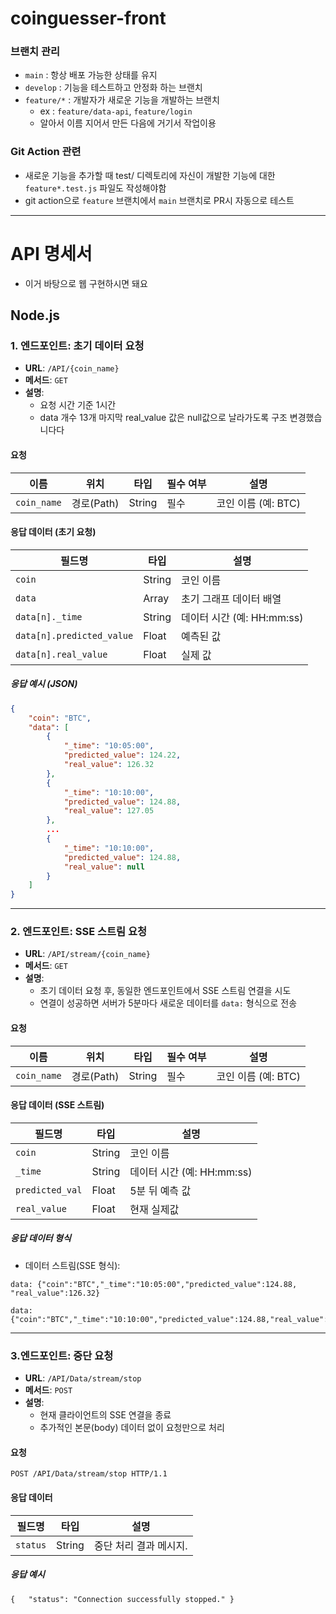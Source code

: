 # coinguesser-front

### 브랜치 관리
- `main` : 항상 배포 가능한 상태를 유지
- `develop` : 기능을 테스트하고 안정화 하는 브랜치
- `feature/*` : 개발자가 새로운 기능을 개발하는 브랜치
    - ex : `feature/data-api`, `feature/login`
    - 알아서 이름 지어서 만든 다음에 거기서 작업이용

### Git Action 관련
- 새로운 기능을 추가할 때 test/ 디렉토리에 자신이 개발한 기능에 대한 `feature*.test.js` 파일도 작성해야함
- git action으로 `feature` 브랜치에서 `main` 브랜치로 PR시 자동으로 테스트



---
# API 명세서 
-  이거 바탕으로 웹 구현하시면 돼요
  
## Node.js
### **1. 엔드포인트: 초기 데이터 요청**
- **URL**: `/API/{coin_name}`
- **메서드**: `GET`
- **설명**:  
    - 요청 시간 기준 1시간
    - data 개수 13개 마지막 real_value 값은 null값으로 날라가도록 구조 변경했습니다다

#### **요청**
| 이름          | 위치       | 타입     | 필수 여부 | 설명             |
| ----------- | -------- | ------ | ----- | -------------- |
| `coin_name` | 경로(Path) | String | 필수    | 코인 이름 (예: BTC) |

#### **응답 데이터 (초기 요청)**
| 필드명                      | 타입     | 설명                   |
| ------------------------ | ------ | -------------------- |
| `coin`                   | String | 코인 이름                |
| `data`                   | Array  | 초기 그래프 데이터 배열        |
| `data[n]._time`           | String | 데이터 시간 (예: HH:mm:ss) |
| `data[n].predicted_value` | Float  | 예측된 값                |
| `data[n].real_value`     | Float  | 실제 값                 |

##### **응답 예시 (JSON)**
```json
{
    "coin": "BTC",
    "data": [
        {
            "_time": "10:05:00",
            "predicted_value": 124.22,
            "real_value": 126.32
        },
        {
            "_time": "10:10:00",
            "predicted_value": 124.88,
            "real_value": 127.05
        },
        ...
        {
            "_time": "10:10:00",
            "predicted_value": 124.88,
            "real_value": null
        }
    ]
}
```
---
### **2. 엔드포인트: SSE 스트림 요청**
- **URL**: `/API/stream/{coin_name}`
- **메서드**: `GET`
- **설명**:  
  - 초기 데이터 요청 후, 동일한 엔드포인트에서 SSE 스트림 연결을 시도
  - 연결이 성공하면 서버가 5분마다 새로운 데이터를 `data:` 형식으로 전송

#### **요청**
| 이름          | 위치       | 타입   | 필수 여부 | 설명                  |
|---------------|------------|--------|-----------|-----------------------|
| `coin_name`   | 경로(Path) | String | 필수      | 코인 이름 (예: BTC)   |

#### **응답 데이터 (SSE 스트림)**
| 필드명                   | 타입     | 설명                   |
| --------------------- | ------ | -------------------- |
| `coin`                | String | 코인 이름                |
| `_time`                | String | 데이터 시간 (예: HH:mm:ss) |
| `predicted_val` | Float  | 5분 뒤 예측 값            |
| `real_value`          | Float  | 현재 실제값               |

##### **응답 데이터 형식**
- 데이터 스트림(SSE 형식):
```plaintext
data: {"coin":"BTC","_time":"10:05:00","predicted_value":124.88, "real_value":126.32}

data: {"coin":"BTC","_time":"10:10:00","predicted_value":124.88,"real_value":127.05}
```
---

### **3.엔드포인트: 중단 요청**
- **URL**: `/API/Data/stream/stop`
- **메서드**: `POST`
- **설명**:
    - 현재 클라이언트의 SSE 연결을 종료
    - 추가적인 본문(body) 데이터 없이 요청만으로 처리
      
#### **요청**
`POST /API/Data/stream/stop HTTP/1.1`

#### **응답 데이터**
|필드명|타입|설명|
|---|---|---|
|`status`|String|중단 처리 결과 메시지.|

##### **응답 예시**
`{   "status": "Connection successfully stopped." }`


